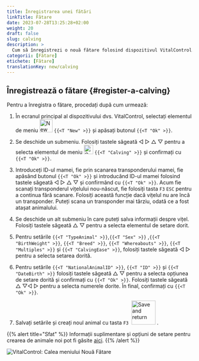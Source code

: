```yaml
---
title: Înregistrarea unei fătări
linkTitle: Fătare
date: 2023-07-28T13:25:28+02:00
weight: 20
draft: false
slug: calving
description: >
  Cum să înregistrezi o nouă fătare folosind dispozitivul VitalControl.
categorii: [Fătare]
etichete: [Fătare]
translationKey: new/calving
---
```

## Înregistrează o fătare {#register-a-calving}

Pentru a înregistra o fătare, procedați după cum urmează:

1. În ecranul principal al dispozitivului dvs. VitalControl, selectați elementul de meniu <img src="/icons/main/new-animal.svg" width="35" align="bottom" alt="New animal" /> `{{<T "New" >}}` și apăsați butonul `{{<T "Ok" >}}`.

2. Se deschide un submeniu. Folosiți tastele săgeată ◁ ▷ △ ▽ pentru a selecta elementul de meniu <img src="/icons/actions/calving.svg" width="25" align="bottom" alt="Calving" /> `{{<T "Calving" >}}` și confirmați cu `{{<T "Ok" >}}`.

3. Introduceți ID-ul mamei, fie prin scanarea transponderului mamei, fie apăsând butonul `{{<T "Ok" >}}` și introducând ID-ul mamei folosind tastele săgeată ◁ ▷ △ ▽ și confirmând cu `{{<T "Ok" >}}`. Acum fie scanați transponderul vițelului nou-născut, fie folosiți tasta `F3` `ESC` pentru a continua fără scanare. Folosiți această funcție dacă vițelul nu are încă un transponder. Puteți scana un transponder mai târziu, odată ce a fost atașat animalului.

4. Se deschide un alt submeniu în care puteți salva informații despre vițel. Folosiți tastele săgeată △ ▽ pentru a selecta elementul de setare dorit.

5. Pentru setările `{{<T "TypeAnimal" >}}`,`{{<T "Sex" >}}` ,`{{<T "BirthWeight" >}}`, `{{<T "Breed" >}}`, `{{<T "Whereabouts" >}}`, `{{<T "Multiples" >}}` și `{{<T "CalvingEase" >}}`, folosiți tastele săgeată ◁ ▷ pentru a selecta setarea dorită.

6. Pentru setările `{{<T "NationalAnimalID" >}}`, `{{<T "ID" >}}` și `{{<T "DateBirth" >}}` folosiți tastele săgeată △ ▽ pentru a selecta opțiunea de setare dorită și confirmați cu `{{<T "Ok" >}}`. Folosiți tastele săgeată △ ▽◁ ▷ pentru a selecta numerele dorite. În final, confirmați cu `{{<T "Ok" >}}`.

7. Salvați setările și creați noul animal cu tasta `F3` &nbsp;<img src="/icons/footer/save_exit.svg" width="65" align="bottom" alt="Save and return" />&nbsp;.


{{% alert title="Sfat" %}}
Informații suplimentare și opțiuni de setare pentru crearea de animale noi pot fi găsite [aici](../../settings/animal-registration/).
{{% /alert %}}

   ![VitalControl: Calea meniului Nouă Fătare](../images/calving.png "Înregistrează o fătare")

